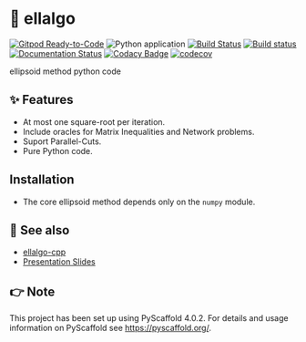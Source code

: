 # 🏉 ellalgo

[![Gitpod Ready-to-Code](https://img.shields.io/badge/Gitpod-Ready--to--Code-blue?logo=gitpod)](https://gitpod.io/#https://github.com/luk036/ellalgo)
![Python application](https://github.com/luk036/ellalgo/workflows/Python%20application/badge.svg)
[![Build Status](https://travis-ci.org/luk036/ellalgo.svg?branch=master)](https://travis-ci.org/luk036/ellalgo)
[![Build status](https://ci.appveyor.com/api/projects/status/0v1cf05tcueny7d9?svg=true)](https://ci.appveyor.com/project/luk036/ellalgo)
[![Documentation Status](https://readthedocs.org/projects/ellalgo/badge/?version=latest)](https://ellalgo.readthedocs.io/en/latest/?badge=latest)
[![Codacy Badge](https://api.codacy.com/project/badge/Grade/a2f75bd3cc1e4c34be4741bdd61168ba)](https://app.codacy.com/app/luk036/ellalgo?utm_source=github.com&utm_medium=referral&utm_content=luk036/ellalgo&utm_campaign=badger)
[![codecov](https://codecov.io/gh/luk036/ellalgo/branch/master/graph/badge.svg)](https://codecov.io/gh/luk036/ellalgo)

ellipsoid method python code

## ✨ Features

- At most one square-root per iteration.
- Include oracles for Matrix Inequalities and Network problems.
- Suport Parallel-Cuts.
- Pure Python code.

## Installation

- The core ellipsoid method depends only on the `numpy` module.

## 👀 See also

- [ellalgo-cpp](https://github.com/luk036/ellalgo-cpp)
- [Presentation Slides](https://luk036.github.io/cvx)

<!-- pyscaffold-notes -->

## 👉 Note

This project has been set up using PyScaffold 4.0.2. For details and usage
information on PyScaffold see https://pyscaffold.org/.
